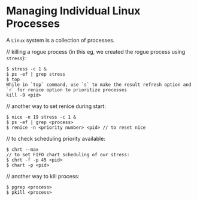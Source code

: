 # **Managing Individual Linux Processes**

A `Linux` system is a collection of processes.

// killing a rogue process (in this eg, we created the rogue process using `stress`):
    
    $ stress -c 1 &
    $ ps -ef | grep stress
    $ top
    While in `top` command, use `s` to make the result refresh option and `r` for renice option to prioritize processes
    kill -9 <pid>

// another way to set renice during start:
    
    $ nice -n 19 stress -c 1 &
    $ ps -ef | grep <process>
    $ renice -n <priority number> <pid> // to reset nice

// to check scheduling priority available: 

    $ chrt --max
    // to set FIFO chart scheduling of our stress:
    $ chrt -f -p 45 <pid>
    $ chart -p <pid>

// another way to kill process: 

    $ pgrep <process>
    $ pkill <process>
